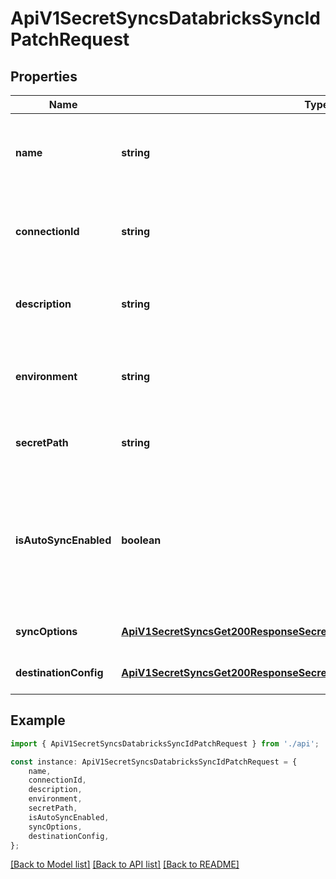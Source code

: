 # ApiV1SecretSyncsDatabricksSyncIdPatchRequest


## Properties

Name | Type | Description | Notes
------------ | ------------- | ------------- | -------------
**name** | **string** | The updated name of the Databricks Sync. Must be slug-friendly. | [optional] [default to undefined]
**connectionId** | **string** | The updated ID of the Databricks Connection to use for syncing. | [optional] [default to undefined]
**description** | **string** | The updated description of the Databricks Sync. | [optional] [default to undefined]
**environment** | **string** | The updated slug of the project environment to sync secrets from. | [optional] [default to undefined]
**secretPath** | **string** | The updated folder path to sync secrets from. | [optional] [default to undefined]
**isAutoSyncEnabled** | **boolean** | Whether secrets should be automatically synced when changes occur at the source location or not. | [optional] [default to undefined]
**syncOptions** | [**ApiV1SecretSyncsGet200ResponseSecretSyncsInnerAnyOf6SyncOptions**](ApiV1SecretSyncsGet200ResponseSecretSyncsInnerAnyOf6SyncOptions.md) |  | [optional] [default to undefined]
**destinationConfig** | [**ApiV1SecretSyncsGet200ResponseSecretSyncsInnerAnyOf6DestinationConfig**](ApiV1SecretSyncsGet200ResponseSecretSyncsInnerAnyOf6DestinationConfig.md) |  | [optional] [default to undefined]

## Example

```typescript
import { ApiV1SecretSyncsDatabricksSyncIdPatchRequest } from './api';

const instance: ApiV1SecretSyncsDatabricksSyncIdPatchRequest = {
    name,
    connectionId,
    description,
    environment,
    secretPath,
    isAutoSyncEnabled,
    syncOptions,
    destinationConfig,
};
```

[[Back to Model list]](../README.md#documentation-for-models) [[Back to API list]](../README.md#documentation-for-api-endpoints) [[Back to README]](../README.md)
